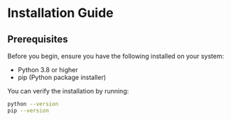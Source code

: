 # Installation Guide

## Prerequisites

Before you begin, ensure you have the following installed on your system:
- Python 3.8 or higher
- pip (Python package installer)

You can verify the installation by running:
```bash
python --version
pip --version
